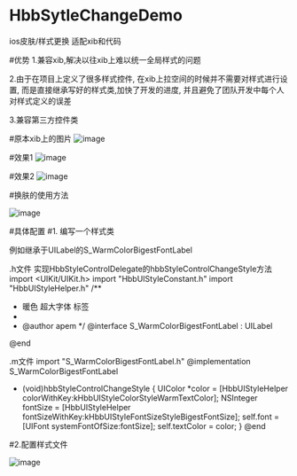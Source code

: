 # HbbSytleChangeDemo
ios皮肤/样式更换 适配xib和代码

#优势
1.兼容xib,解决以往xib上难以统一全局样式的问题

2.由于在项目上定义了很多样式控件, 在xib上拉空间的时候并不需要对样式进行设置, 而是直接继承写好的样式类,加快了开发的进度, 并且避免了团队开发中每个人对样式定义的误差

3.兼容第三方控件类

#原本xib上的图片
  ![image](https://github.com/iosApem/HbbSytleChangeDemo/blob/master/xib%E6%95%88%E6%9E%9C%E5%9B%BE.png)

#效果1
![image](https://github.com/iosApem/HbbSytleChangeDemo/blob/master/%E6%8D%A2%E8%82%A4%E5%90%8E%E7%9A%84%E6%95%88%E6%9E%9C%E5%9B%BE1.png)

#效果2
![image](https://github.com/iosApem/HbbSytleChangeDemo/blob/master/%E6%95%88%E6%9E%9C%E5%9B%BE2.png)

#换肤的使用方法

![image](https://github.com/iosApem/HbbSytleChangeDemo/blob/master/%E4%BD%BF%E7%94%A8%E6%96%B9%E6%B3%951.png)

#具体配置
#1. 编写一个样式类

例如继承于UILabel的S_WarmColorBigestFontLabel 

.h文件
实现HbbStyleControlDelegate的hbbStyleControlChangeStyle方法
import <UIKit/UIKit.h>
import "HbbUIStyleConstant.h"
import "HbbUIStyleHelper.h"
/**
 *  暖色 超大字体 标签
 *
 *  @author apem
 */
@interface S_WarmColorBigestFontLabel : UILabel<HbbStyleControlDelegate>

@end

.m文件
import "S_WarmColorBigestFontLabel.h"
@implementation S_WarmColorBigestFontLabel

- (void)hbbStyleControlChangeStyle
{
    UIColor *color = [HbbUIStyleHelper colorWithKey:kHbbUIStyleColorStyleWarmTextColor];
    NSInteger fontSize = [HbbUIStyleHelper fontSizeWithKey:kHbbUIStyleFontSizeStyleBigestFontSize];
    self.font = [UIFont systemFontOfSize:fontSize];
    self.textColor = color;
}
@end

#2.配置样式文件

![image](https://github.com/iosApem/HbbSytleChangeDemo/blob/master/%E9%85%8D%E7%BD%AE%E6%96%87%E4%BB%B61.png)
